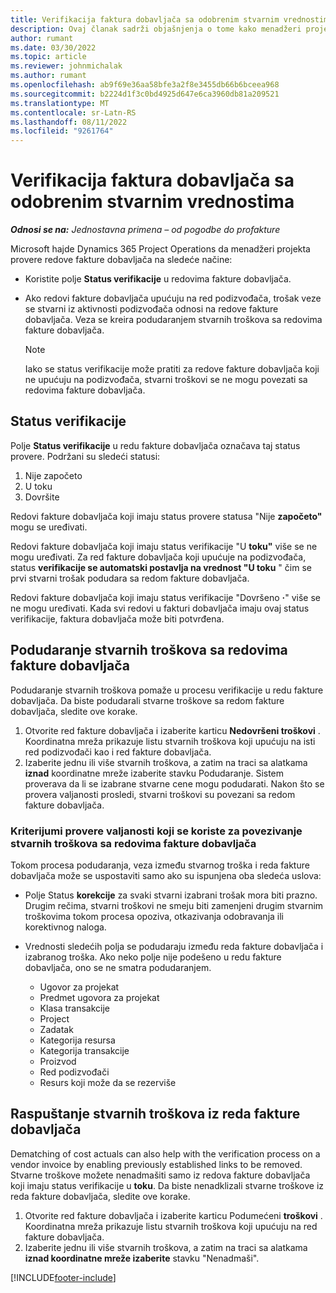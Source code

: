 ```yaml
---
title: Verifikacija faktura dobavljača sa odobrenim stvarnim vrednostima
description: Ovaj članak sadrži objašnjenja o tome kako menadžeri projekta korporacije Microsoft Dynamics 365 Project Operations verifikuju fakture dobavljača sa stvarnim stvarima koje su odobrene kao izvođači radova i zapisano vreme, kao i troškove i materijale koje su koristili članovi projektnog tima.
author: rumant
ms.date: 03/30/2022
ms.topic: article
ms.reviewer: johnmichalak
ms.author: rumant
ms.openlocfilehash: ab9f69e36aa58bfe3a2f8e3455db66b6bceea968
ms.sourcegitcommit: b2224d1f3c0bd4925d647e6ca3960db81a209521
ms.translationtype: MT
ms.contentlocale: sr-Latn-RS
ms.lasthandoff: 08/11/2022
ms.locfileid: "9261764"
---
```

# <a name="verification-of-vendor-invoices-with-approved-actuals"></a>Verifikacija faktura dobavljača sa odobrenim stvarnim vrednostima

_**Odnosi se na:** Jednostavna primena – od pogodbe do profakture_

Microsoft hajde Dynamics 365 Project Operations da menadžeri projekta provere redove fakture dobavljača na sledeće načine:

- Koristite polje **Status verifikacije** u redovima fakture dobavljača.
- Ako redovi fakture dobavljača upućuju na red podizvođača, trošak veze se stvarni iz aktivnosti podizvođača odnosi na redove fakture dobavljača. Veza se kreira podudaranjem stvarnih troškova sa redovima fakture dobavljača.

    > [!NOTE]
    > Iako se status verifikacije može pratiti za redove fakture dobavljača koji ne upućuju na podizvođača, stvarni troškovi se ne mogu povezati sa redovima fakture dobavljača.

## <a name="verification-status"></a>Status verifikacije

Polje **Status verifikacije** u redu fakture dobavljača označava taj status provere. Podržani su sledeći statusi:

1. Nije započeto
2. U toku
3. Dovršite

Redovi fakture dobavljača koji imaju status provere statusa "Nije **započeto"** mogu se uređivati.

Redovi fakture dobavljača koji imaju status verifikacije "U **toku"** više se ne mogu uređivati. Za red fakture dobavljača koji upućuje na podizvođača, status **verifikacije se automatski postavlja na vrednost "U toku** " čim se prvi stvarni trošak podudara sa redom fakture dobavljača.

Redovi fakture dobavljača koji imaju status verifikacije "Dovršeno **·**" više se ne mogu uređivati. Kada svi redovi u fakturi dobavljača imaju ovaj status verifikacije, faktura dobavljača može biti potvrđena.

## <a name="match-cost-actuals-to-vendor-invoice-lines"></a>Podudaranje stvarnih troškova sa redovima fakture dobavljača

Podudaranje stvarnih troškova pomaže u procesu verifikacije u redu fakture dobavljača. Da biste podudarali stvarne troškove sa redom fakture dobavljača, sledite ove korake.

1. Otvorite red fakture dobavljača i izaberite karticu **Nedovršeni troškovi** . Koordinatna mreža prikazuje listu stvarnih troškova koji upućuju na isti red podizvođači kao i red fakture dobavljača.
2. Izaberite jednu ili više stvarnih troškova, a zatim na traci sa alatkama **iznad** koordinatne mreže izaberite stavku Podudaranje. Sistem proverava da li se izabrane stvarne cene mogu podudarati. Nakon što se provera valjanosti prosledi, stvarni troškovi su povezani sa redom fakture dobavljača.

### <a name="validation-criteria-that-are-used-to-link-cost-actuals-to-vendor-invoice-lines"></a>Kriterijumi provere valjanosti koji se koriste za povezivanje stvarnih troškova sa redovima fakture dobavljača

Tokom procesa podudaranja, veza između stvarnog troška i reda fakture dobavljača može se uspostaviti samo ako su ispunjena oba sledeća uslova:

- Polje Status **korekcije** za svaki stvarni izabrani trošak mora biti prazno. Drugim rečima, stvarni troškovi ne smeju biti zamenjeni drugim stvarnim troškovima tokom procesa opoziva, otkazivanja odobravanja ili korektivnog naloga.
- Vrednosti sledećih polja se podudaraju između reda fakture dobavljača i izabranog troška. Ako neko polje nije podešeno u redu fakture dobavljača, ono se ne smatra podudaranjem.

    - Ugovor za projekat
    - Predmet ugovora za projekat
    - Klasa transakcije
    - Project
    - Zadatak
    - Kategorija resursa
    - Kategorija transakcije
    - Proizvod
    - Red podizvođači
    - Resurs koji može da se rezerviše

## <a name="unmatch-cost-actuals-from-a-vendor-invoice-line"></a>Raspuštanje stvarnih troškova iz reda fakture dobavljača

Dematching of cost actuals can also help with the verification process on a vendor invoice by enabling previously established links to be removed. Stvarne troškove možete nenadmašiti samo iz redova fakture dobavljača koji imaju status verifikacije u **toku**. Da biste nenadklizali stvarne troškove iz reda fakture dobavljača, sledite ove korake.

1. Otvorite red fakture dobavljača i izaberite karticu Podumećeni **troškovi** . Koordinatna mreža prikazuje listu stvarnih troškova koji upućuju na red fakture dobavljača.
2. Izaberite jednu ili više stvarnih troškova, a zatim na traci sa alatkama **iznad koordinatne mreže izaberite** stavku "Nenadmaši".

[!INCLUDE[footer-include](../../includes/footer-banner.md)]
